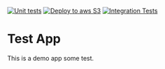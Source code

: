 [![Unit tests](https://github.com/DnyaneshD/sp-int1/actions/workflows/unit.yml/badge.svg)](https://github.com/DnyaneshD/sp-int1/actions/workflows/unit.yml) [![Deploy to aws S3](https://github.com/DnyaneshD/sp-int1/actions/workflows/deploy.yml/badge.svg)](https://github.com/DnyaneshD/sp-int1/actions/workflows/deploy.yml) [![Integration Tests](https://github.com/DnyaneshD/sp-int1/actions/workflows/integration.yml/badge.svg)](https://github.com/DnyaneshD/sp-int1/actions/workflows/integration.yml)

# Test App

This is a demo app some test.

